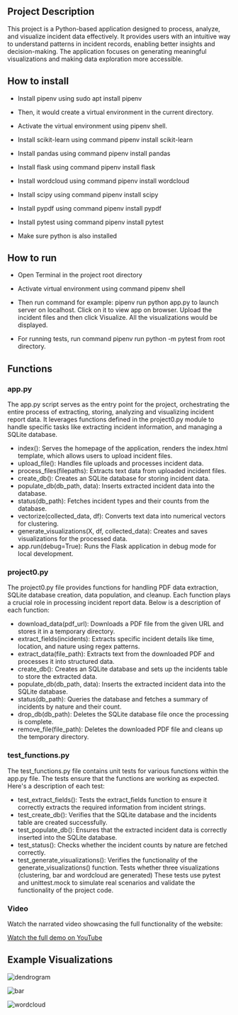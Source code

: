 ## Project Description 

This project is a Python-based application designed to process, analyze, and visualize incident data effectively. It provides users with an intuitive way to understand patterns in incident records, enabling better insights and decision-making. The application focuses on generating meaningful visualizations and making data exploration more accessible.

## How to install

 - Install pipenv using sudo apt install pipenv

 - Then, it would create a virtual environment in the current directory.

 - Activate the virtual environment using pipenv shell.

 - Install scikit-learn using command pipenv install scikit-learn

 - Install pandas using command pipenv install pandas

 - Install flask using command pipenv install flask

 - Install wordcloud using command pipenv install wordcloud

 - Install scipy using command pipenv install scipy

 - Install pypdf using command pipenv install pypdf

 - Install pytest using command pipenv install pytest

 - Make sure python is also installed

## How to run

 - Open Terminal in the project root directory

 - Activate virtual environment using command pipenv shell

 - Then run command for example: pipenv run python app.py to launch server on localhost. Click on it to view app on browser. Upload the incident files and then click Visualize. All the visualizations would be displayed.

 - For running tests, run command pipenv run python -m pytest from root directory.


## Functions

### app.py 

The app.py script serves as the entry point for the project, orchestrating the entire process of extracting, storing, analyzing and visualizing incident report data. It leverages functions defined in the project0.py module to handle specific tasks like extracting incident information, and managing a SQLite database.

  - index(): Serves the homepage of the application, renders the index.html template, which allows users to upload incident files.
  - upload_file(): Handles file uploads and processes incident data.
  - process_files(filepaths): Extracts text data from uploaded incident files.
  - create_db(): Creates an SQLite database for storing incident data.
  - populate_db(db_path, data): Inserts extracted incident data into the database.
  - status(db_path): Fetches incident types and their counts from the database.
  - vectorize(collected_data, df): Converts text data into numerical vectors for clustering.
  - generate_visualizations(X, df, collected_data): Creates and saves visualizations for the processed data.
  - app.run(debug=True): Runs the Flask application in debug mode for local development.

### project0.py

The project0.py file provides functions for handling PDF data extraction, SQLite database creation, data population, and cleanup. Each function plays a crucial role in processing incident report data. Below is a description of each function:

 - download_data(pdf_url): Downloads a PDF file from the given URL and stores it in a temporary directory.
 - extract_fields(incidents): Extracts specific incident details like time, location, and nature using regex patterns.
 - extract_data(file_path): Extracts text from the downloaded PDF and processes it into structured data.
 - create_db(): Creates an SQLite database and sets up the incidents table to store the extracted data.
 - populate_db(db_path, data): Inserts the extracted incident data into the SQLite database.
 - status(db_path): Queries the database and fetches a summary of incidents by nature and their count.
 - drop_db(db_path): Deletes the SQLite database file once the processing is complete.
 - remove_file(file_path): Deletes the downloaded PDF file and cleans up the temporary directory.

### test_functions.py

The test_functions.py file contains unit tests for various functions within the app.py file. The tests ensure that the functions are working as expected. Here's a description of each test:

 - test_extract_fields(): Tests the extract_fields function to ensure it correctly extracts the required information from incident strings.
 - test_create_db(): Verifies that the SQLite database and the incidents table are created successfully.
 - test_populate_db(): Ensures that the extracted incident data is correctly inserted into the SQLite database.
 - test_status(): Checks whether the incident counts by nature are fetched correctly.
 - test_generate_visualizations(): Verifies the functionality of the generate_visualizations() function. Tests whether three visualizations (clustering, bar and wordcloud are generated)
These tests use pytest and unittest.mock to simulate real scenarios and validate the functionality of the project code.

### Video

Watch the narrated video showcasing the full functionality of the website:

[Watch the full demo on YouTube](https://youtu.be/-p7T2LGma-o)


## Example Visualizations

![dendrogram](https://github.com/user-attachments/assets/e3beae4a-7e8c-4044-b6d6-b1358007f8b9)

![bar](https://github.com/user-attachments/assets/1205ab63-fcf6-444a-8802-fa125196f165)

![wordcloud](https://github.com/user-attachments/assets/c90a4327-755a-41c3-b85a-1b10446a2e07)




